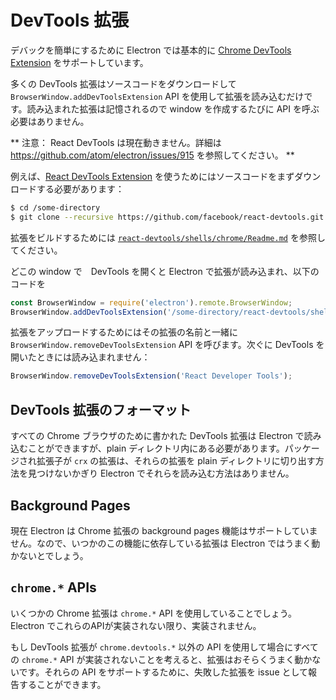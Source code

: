 <!-- # DevTools Extension -->
# DevTools 拡張

<!-- To make debugging easier, Electron has basic support for the
[Chrome DevTools Extension][devtools-extension]. -->

デバックを簡単にするために Electron では基本的に [Chrome DevTools Extension][devtools-extension] をサポートしています。

<!-- For most DevTools extensions you can simply download the source code and use
the `BrowserWindow.addDevToolsExtension` API to load them. The loaded extensions
will be remembered so you don't need to call the API every time when creating
a window. -->

多くの DevTools 拡張はソースコードをダウンロードして `BrowserWindow.addDevToolsExtension` API を使用して拡張を読み込むだけです。読み込まれた拡張は記憶されるので window を作成するたびに API を呼ぶ必要はありません。

<!-- ** NOTE: React DevTools does not work, follow the issue here https://github.com/atom/electron/issues/915 ** -->

** 注意： React DevTools は現在動きません。詳細は https://github.com/atom/electron/issues/915 を参照してください。 **

<!-- For example, to use the [React DevTools Extension](https://github.com/facebook/react-devtools)
, first you need to download its source code: -->

例えば、[React DevTools Extension](https://github.com/facebook/react-devtools) を使うためにはソースコードをまずダウンロードする必要があります：

```bash
$ cd /some-directory
$ git clone --recursive https://github.com/facebook/react-devtools.git
```

<!-- Follow the instructions in [`react-devtools/shells/chrome/Readme.md`](https://github.com/facebook/react-devtools/blob/master/shells/chrome/Readme.md) to build the extension. -->

拡張をビルドするためには [`react-devtools/shells/chrome/Readme.md`](https://github.com/facebook/react-devtools/blob/master/shells/chrome/Readme.md) を参照してください。

<!-- Then you can load the extension in Electron by opening DevTools in any window,
and running the following code in the DevTools console: -->

どこの window で　DevTools を開くと Electron で拡張が読み込まれ、以下のコードを

```javascript
const BrowserWindow = require('electron').remote.BrowserWindow;
BrowserWindow.addDevToolsExtension('/some-directory/react-devtools/shells/chrome');
```

<!-- To unload the extension, you can call the `BrowserWindow.removeDevToolsExtension`
API with its name and it will not load the next time you open the DevTools: -->

拡張をアップロードするためにはその拡張の名前と一緒に `BrowserWindow.removeDevToolsExtension` API を呼びます。次ぐに DevTools を開いたときには読み込まれません：

```javascript
BrowserWindow.removeDevToolsExtension('React Developer Tools');
```

<!-- ## Format of DevTools Extension -->
## DevTools 拡張のフォーマット

<!-- Ideally all DevTools extensions written for the Chrome browser can be loaded by
Electron, but they have to be in a plain directory. For those packaged with
`crx` extensions, there is no way for Electron to load them unless you find a
way to extract them into a directory. -->

すべての Chrome ブラウザのために書かれた DevTools 拡張は Electron で読み込むことができますが、plain ディレクトリ内にある必要があります。パッケージされ拡張子が `crx` の拡張は、それらの拡張を plain ディレクトリに切り出す方法を見つけないかぎり Electron でそれらを読み込む方法はありません。

## Background Pages

<!-- Currently Electron doesn't support the background pages feature in Chrome
extensions, so some DevTools extensions that rely on this feature may
not work in Electron. -->

現在 Electron は Chrome 拡張の background pages 機能はサポートしていません。なので、いつかのこの機能に依存している拡張は Electron ではうまく動かないとでしょう。

## `chrome.*` APIs

<!-- TODO: 翻訳がよくわからないけど一旦仮で -->
<!-- Some Chrome extensions may use `chrome.*` APIs for features and while there has
been some effort to implement those APIs in Electron, not all have been
implemented. -->

いくつかの Chrome 拡張は `chrome.*` API を使用していることでしょう。Electron でこれらのAPIが実装されない限り、実装されません。

<!-- Given that not all `chrome.*` APIs are implemented if the DevTools extension is
using APIs other than `chrome.devtools.*`, the extension is very likely not to
work. You can report failing extensions in the issue tracker so that we can add
support for those APIs. -->

もし DevTools 拡張が `chrome.devtools.*` 以外の API を使用して場合にすべての `chrome.*` API が実装されないことを考えると、拡張はおそらくうまく動かないです。それらの API をサポートするために、失敗した拡張を issue として報告することができます。

[devtools-extension]: https://developer.chrome.com/extensions/devtools
